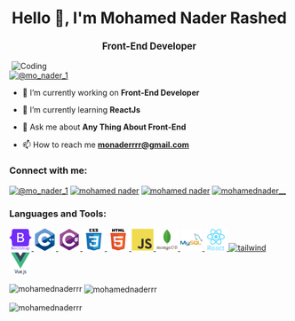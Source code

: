 <h1 align="center">Hello 👋, I'm Mohamed Nader Rashed</h1>
<h3 align="center" style="font-size: larger";>Front-End Developer</h3>
<img align="right" alt="Coding" width="500" src="https://globaleducation.s3.ap-south-1.amazonaws.com/globaledu/gif/front-end-development.gif">

<p align="left"> <a href="https://twitter.com/@mo_nader_1" target="blank"><img src="https://img.shields.io/twitter/follow/@mo_nader_1?logo=twitter&style=for-the-badge" alt="@mo_nader_1" /></a> </p>

- 🔭 I’m currently working on **Front-End Developer**

- 🌱 I’m currently learning **ReactJs**

- 💬 Ask me about **Any Thing About Front-End**

- 📫 How to reach me **monaderrrr@gmail.com**


<h3 align="left">Connect with me:</h3>
<p align="left">
<a href="https://twitter.com/@mo_nader_1" target="blank"><img align="center" src="https://raw.githubusercontent.com/rahuldkjain/github-profile-readme-generator/master/src/images/icons/Social/twitter.svg" alt="@mo_nader_1" height="30" width="40" /></a>
<a href="https://linkedin.com/in/mohamed nader" target="blank"><img align="center" src="https://raw.githubusercontent.com/rahuldkjain/github-profile-readme-generator/master/src/images/icons/Social/linked-in-alt.svg" alt="mohamed nader" height="30" width="40" /></a>
<a href="https://fb.com/mohamed nader" target="blank"><img align="center" src="https://raw.githubusercontent.com/rahuldkjain/github-profile-readme-generator/master/src/images/icons/Social/facebook.svg" alt="mohamed nader" height="30" width="40" /></a>
<a href="https://www.instagram.com/mohamednaderr__/?utm_source=qr&igsh=MXIxdWp2enJ0c2Y4Mg%3D%3D" target="blank"><img align="center" src="https://raw.githubusercontent.com/rahuldkjain/github-profile-readme-generator/master/src/images/icons/Social/instagram.svg" alt="mohamednader__" height="30" width="40" /></a>
</p>

<h3 align="left">Languages and Tools:</h3>
<p align="left"> <a href="https://getbootstrap.com" target="_blank" rel="noreferrer"> <img src="https://raw.githubusercontent.com/devicons/devicon/master/icons/bootstrap/bootstrap-plain-wordmark.svg" alt="bootstrap" width="40" height="40"/> </a> <a href="https://www.w3schools.com/cpp/" target="_blank" rel="noreferrer"> <img src="https://raw.githubusercontent.com/devicons/devicon/master/icons/cplusplus/cplusplus-original.svg" alt="cplusplus" width="40" height="40"/> </a> <a href="https://www.w3schools.com/cs/" target="_blank" rel="noreferrer"> <img src="https://raw.githubusercontent.com/devicons/devicon/master/icons/csharp/csharp-original.svg" alt="csharp" width="40" height="40"/> </a> <a href="https://www.w3schools.com/css/" target="_blank" rel="noreferrer"> <img src="https://raw.githubusercontent.com/devicons/devicon/master/icons/css3/css3-original-wordmark.svg" alt="css3" width="40" height="40"/> </a> <a href="https://www.w3.org/html/" target="_blank" rel="noreferrer"> <img src="https://raw.githubusercontent.com/devicons/devicon/master/icons/html5/html5-original-wordmark.svg" alt="html5" width="40" height="40"/> </a> <a href="https://developer.mozilla.org/en-US/docs/Web/JavaScript" target="_blank" rel="noreferrer"> <img src="https://raw.githubusercontent.com/devicons/devicon/master/icons/javascript/javascript-original.svg" alt="javascript" width="40" height="40"/> </a> <a href="https://www.mongodb.com/" target="_blank" rel="noreferrer"> <img src="https://raw.githubusercontent.com/devicons/devicon/master/icons/mongodb/mongodb-original-wordmark.svg" alt="mongodb" width="40" height="40"/> </a> <a href="https://www.mysql.com/" target="_blank" rel="noreferrer"> <img src="https://raw.githubusercontent.com/devicons/devicon/master/icons/mysql/mysql-original-wordmark.svg" alt="mysql" width="40" height="40"/> </a> <a href="https://reactjs.org/" target="_blank" rel="noreferrer"> <img src="https://raw.githubusercontent.com/devicons/devicon/master/icons/react/react-original-wordmark.svg" alt="react" width="40" height="40"/> </a> <a href="https://tailwindcss.com/" target="_blank" rel="noreferrer"> <img src="https://www.vectorlogo.zone/logos/tailwindcss/tailwindcss-icon.svg" alt="tailwind" width="40" height="40"/> </a> <a href="https://vuejs.org/" target="_blank" rel="noreferrer"> <img src="https://raw.githubusercontent.com/devicons/devicon/master/icons/vuejs/vuejs-original-wordmark.svg" alt="vuejs" width="40" height="40"/> </a> </p>

<p><img align="left" src="https://github-readme-stats.vercel.app/api/top-langs?username=mohamednaderrr&show_icons=true&locale=en&layout=compact" alt="mohamednaderrr" /></p>

<p>&nbsp;<img align="center" src="https://github-readme-stats.vercel.app/api?username=mohamednaderrr&show_icons=true&locale=en" alt="mohamednaderrr" /></p>

<p><img align="center" src="https://github-readme-streak-stats.herokuapp.com/?user=mohamednaderrr&" alt="mohamednaderrr" /></p>
